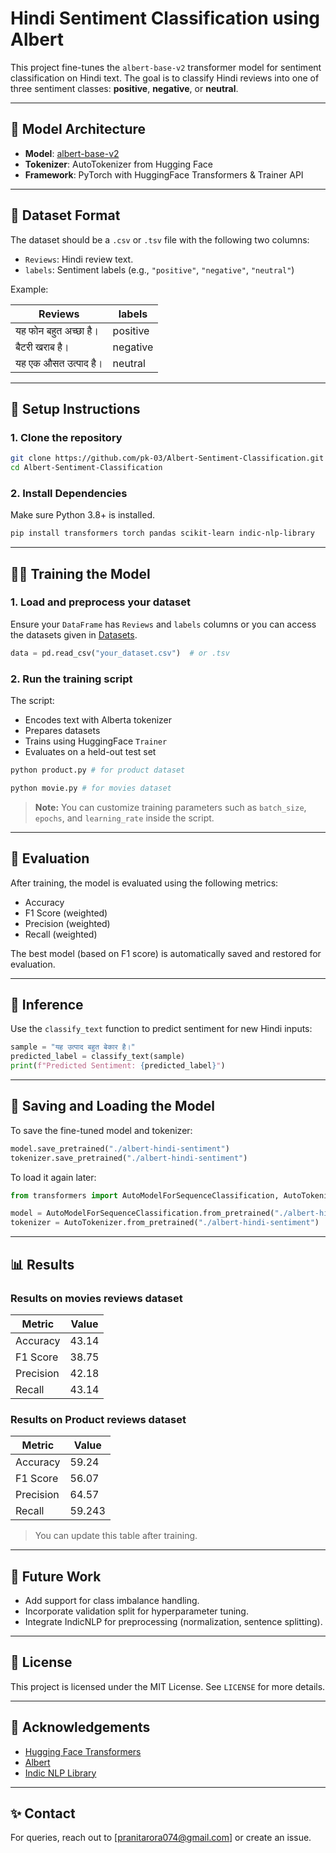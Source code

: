 
# Hindi Sentiment Classification using Albert

This project fine-tunes the `albert-base-v2` transformer model for sentiment classification on Hindi text. The goal is to classify Hindi reviews into one of three sentiment classes: **positive**, **negative**, or **neutral**.

---

## 🧠 Model Architecture

- **Model**: [albert-base-v2](https://huggingface.co/albert/albert-base-v2)
- **Tokenizer**: AutoTokenizer from Hugging Face
- **Framework**: PyTorch with HuggingFace Transformers & Trainer API

---

## 📁 Dataset Format

The dataset should be a `.csv` or `.tsv` file with the following two columns:

- `Reviews`: Hindi review text.
- `labels`: Sentiment labels (e.g., `"positive"`, `"negative"`, `"neutral"`)

Example:

| Reviews                  | labels   |
|--------------------------|----------|
| यह फोन बहुत अच्छा है।   | positive |
| बैटरी खराब है।          | negative |
| यह एक औसत उत्पाद है।     | neutral  |

---

## 🚀 Setup Instructions

### 1. Clone the repository
```bash
git clone https://github.com/pk-03/Albert-Sentiment-Classification.git
cd Albert-Sentiment-Classification
```

### 2. Install Dependencies
Make sure Python 3.8+ is installed.

```bash
pip install transformers torch pandas scikit-learn indic-nlp-library
```

---

## 🏋️‍♀️ Training the Model

### 1. Load and preprocess your dataset
Ensure your `DataFrame` has `Reviews` and `labels` columns or you can access the datasets given in [Datasets](https://github.com/pk-03/Data-Augmentation-and-Datasets.git).

```python
data = pd.read_csv("your_dataset.csv")  # or .tsv
```


### 2. Run the training script
The script:
- Encodes text with Alberta tokenizer
- Prepares datasets
- Trains using HuggingFace `Trainer`
- Evaluates on a held-out test set

```python
python product.py # for product dataset

python movie.py # for movies dataset
```

> **Note:** You can customize training parameters such as `batch_size`, `epochs`, and `learning_rate` inside the script.

---

## 🧪 Evaluation

After training, the model is evaluated using the following metrics:

- Accuracy
- F1 Score (weighted)
- Precision (weighted)
- Recall (weighted)

The best model (based on F1 score) is automatically saved and restored for evaluation.

---

## 🧠 Inference

Use the `classify_text` function to predict sentiment for new Hindi inputs:

```python
sample = "यह उत्पाद बहुत बेकार है।"
predicted_label = classify_text(sample)
print(f"Predicted Sentiment: {predicted_label}")
```

---

## 💾 Saving and Loading the Model

To save the fine-tuned model and tokenizer:

```python
model.save_pretrained("./albert-hindi-sentiment")
tokenizer.save_pretrained("./albert-hindi-sentiment")
```

To load it again later:

```python
from transformers import AutoModelForSequenceClassification, AutoTokenizer

model = AutoModelForSequenceClassification.from_pretrained("./albert-hindi-sentiment")
tokenizer = AutoTokenizer.from_pretrained("./albert-hindi-sentiment")
```

---
<!-- Test Results: {'eval_loss': 1.0780644416809082, 'eval_accuracy': 0.5924302788844622, 'eval_f1': 0.5607140730629933, 'eval_precision': 0.6457202644197677, 'eval_recall': 0.5924302788844622, 'eval_runtime': 19.3563, 'eval_samples_per_second': 129.673, 'eval_steps_per_second': 8.111, 'epoch': 45.0} -->


## 📊 Results

### Results on movies reviews dataset
| Metric    | Value |
|-----------|-------| 
| Accuracy  |  43.14|
| F1 Score  |  38.75|
| Precision |  42.18|
| Recall    |  43.14|

<!-- Test Results: {'eval_loss': 1.0733294486999512, 'eval_accuracy': 0.4314516129032258, 'eval_f1': 0.38750993231676073, 'eval_precision': 0.42177928312891294, 'eval_recall': 0.4314516129032258, 'eval_runtime': 20.5282, 'eval_samples_per_second': 72.486, 'eval_steps_per_second': 4.53, 'epoch': 36.0} -->

### Results on Product reviews dataset
| Metric    | Value |
|-----------|-------| 
| Accuracy  |  59.24|
| F1 Score  |  56.07|
| Precision |  64.57|
| Recall    |  59.243|

> You can update this table after training.


---

## 📌 Future Work

- Add support for class imbalance handling.
- Incorporate validation split for hyperparameter tuning.
- Integrate IndicNLP for preprocessing (normalization, sentence splitting).

---

## 📜 License

This project is licensed under the MIT License. See `LICENSE` for more details.

---

## 🙏 Acknowledgements

- [Hugging Face Transformers](https://huggingface.co/transformers/)
- [Albert](https://huggingface.co/albert/albert-base-v2)
- [Indic NLP Library](https://github.com/anoopkunchukuttan/indic_nlp_library)

---

## ✨ Contact

For queries, reach out to [pranitarora074@gmail.com] or create an issue.
